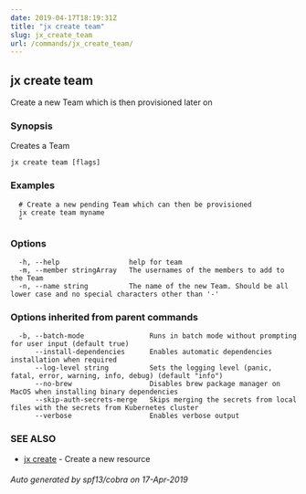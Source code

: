 ```yaml
---
date: 2019-04-17T18:19:31Z
title: "jx create team"
slug: jx_create_team
url: /commands/jx_create_team/
---
```

## jx create team

Create a new Team which is then provisioned later on

### Synopsis

Creates a Team

```
jx create team [flags]
```

### Examples

```
  # Create a new pending Team which can then be provisioned
  jx create team myname
  "
```

### Options

```
  -h, --help                 help for team
  -m, --member stringArray   The usernames of the members to add to the Team
  -n, --name string          The name of the new Team. Should be all lower case and no special characters other than '-'
```

### Options inherited from parent commands

```
  -b, --batch-mode                Runs in batch mode without prompting for user input (default true)
      --install-dependencies      Enables automatic dependencies installation when required
      --log-level string          Sets the logging level (panic, fatal, error, warning, info, debug) (default "info")
      --no-brew                   Disables brew package manager on MacOS when installing binary dependencies
      --skip-auth-secrets-merge   Skips merging the secrets from local files with the secrets from Kubernetes cluster
      --verbose                   Enables verbose output
```

### SEE ALSO

* [jx create](/commands/jx_create/)	 - Create a new resource

###### Auto generated by spf13/cobra on 17-Apr-2019
